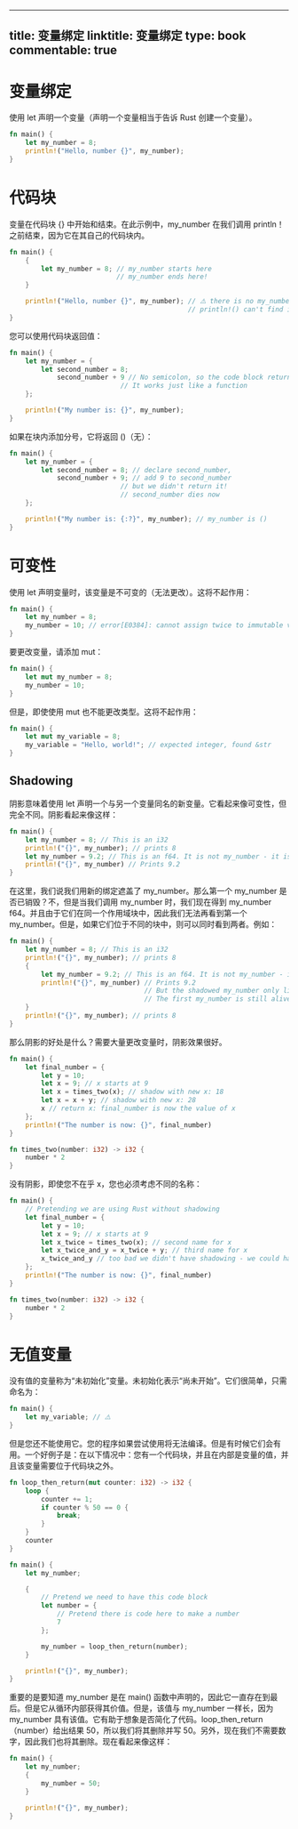 
---
title: 变量绑定
linktitle: 变量绑定
type: book
commentable: true
---

# 变量绑定

使用 let 声明一个变量（声明一个变量相当于告诉 Rust 创建一个变量）。

```rs
fn main() {
    let my_number = 8;
    println!("Hello, number {}", my_number);
}
```

# 代码块

变量在代码块 {} 中开始和结束。在此示例中，my_number 在我们调用 println！之前结束，因为它在其自己的代码块内。

```rs
fn main() {
    {
        let my_number = 8; // my_number starts here
                           // my_number ends here!
    }

    println!("Hello, number {}", my_number); // ⚠️ there is no my_number and
                                             // println!() can't find it
}
```

您可以使用代码块返回值：

```rs
fn main() {
    let my_number = {
        let second_number = 8;
            second_number + 9 // No semicolon, so the code block returns 8 + 9.
                            // It works just like a function
    };

    println!("My number is: {}", my_number);
}
```

如果在块内添加分号，它将返回 ()（无）：

```rs
fn main() {
    let my_number = {
        let second_number = 8; // declare second_number,
            second_number + 9; // add 9 to second_number
                            // but we didn't return it!
                            // second_number dies now
    };

    println!("My number is: {:?}", my_number); // my_number is ()
}
```

# 可变性

使用 let 声明变量时，该变量是不可变的（无法更改）。这将不起作用：

```rs
fn main() {
    let my_number = 8;
    my_number = 10; // error[E0384]: cannot assign twice to immutable variable my_number.
}
```

要更改变量，请添加 mut：

```rs
fn main() {
    let mut my_number = 8;
    my_number = 10;
}
```

但是，即使使用 mut 也不能更改类型。这将不起作用：

```rs
fn main() {
    let mut my_variable = 8;
    my_variable = "Hello, world!"; // expected integer, found &str
}
```

## Shadowing

阴影意味着使用 let 声明一个与另一个变量同名的新变量。它看起来像可变性，但完全不同。阴影看起来像这样：

```rs
fn main() {
    let my_number = 8; // This is an i32
    println!("{}", my_number); // prints 8
    let my_number = 9.2; // This is an f64. It is not my_number - it is completely different!
    println!("{}", my_number) // Prints 9.2
}
```

在这里，我们说我们用新的绑定遮盖了 my_number。那么第一个 my_number 是否已销毁？不，但是当我们调用 my_number 时，我们现在得到 my_number f64。并且由于它们在同一个作用域块中，因此我们无法再看到第一个 my_number。但是，如果它们位于不同的块中，则可以同时看到两者。例如：

```rs
fn main() {
    let my_number = 8; // This is an i32
    println!("{}", my_number); // prints 8
    {
        let my_number = 9.2; // This is an f64. It is not my_number - it is completely different!
        println!("{}", my_number) // Prints 9.2
                                  // But the shadowed my_number only lives until here.
                                  // The first my_number is still alive!
    }
    println!("{}", my_number); // prints 8
}
```

那么阴影的好处是什么？需要大量更改变量时，阴影效果很好。

```rs
fn main() {
    let final_number = {
        let y = 10;
        let x = 9; // x starts at 9
        let x = times_two(x); // shadow with new x: 18
        let x = x + y; // shadow with new x: 28
        x // return x: final_number is now the value of x
    };
    println!("The number is now: {}", final_number)
}

fn times_two(number: i32) -> i32 {
    number * 2
}

```

没有阴影，即使您不在乎 x，您也必须考虑不同的名称：

```rs
fn main() {
    // Pretending we are using Rust without shadowing
    let final_number = {
        let y = 10;
        let x = 9; // x starts at 9
        let x_twice = times_two(x); // second name for x
        let x_twice_and_y = x_twice + y; // third name for x
        x_twice_and_y // too bad we didn't have shadowing - we could have just used x
    };
    println!("The number is now: {}", final_number)
}

fn times_two(number: i32) -> i32 {
    number * 2
}
```

# 无值变量

没有值的变量称为“未初始化”变量。未初始化表示“尚未开始”。它们很简单，只需命名为：

```rs
fn main() {
    let my_variable; // ⚠️
}
```

但是您还不能使用它。您的程序如果尝试使用将无法编译。但是有时候它们会有用。一个好例子是：在以下情况中：您有一个代码块，并且在内部是变量的值，并且该变量需要位于代码块之外。

```rs
fn loop_then_return(mut counter: i32) -> i32 {
    loop {
        counter += 1;
        if counter % 50 == 0 {
            break;
        }
    }
    counter
}

fn main() {
    let my_number;

    {
        // Pretend we need to have this code block
        let number = {
            // Pretend there is code here to make a number
            7
        };

        my_number = loop_then_return(number);
    }

    println!("{}", my_number);
}
```

重要的是要知道 my_number 是在 main() 函数中声明的，因此它一直存在到最后。但是它从循环内部获得其价值。但是，该值与 my_number 一样长，因为 my_number 具有该值。它有助于想象是否简化了代码。loop_then_return（number）给出结果 50，所以我们将其删除并写 50。另外，现在我们不需要数字，因此我们也将其删除。现在看起来像这样：

```rs
fn main() {
    let my_number;
    {
        my_number = 50;
    }

    println!("{}", my_number);
}
```

    